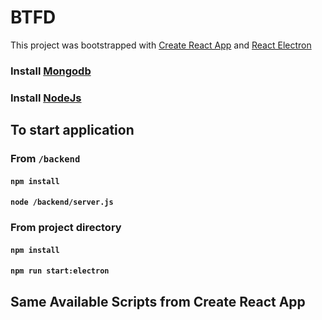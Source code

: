 # BTFD

This project was bootstrapped with [Create React App](https://github.com/facebook/create-react-app) and [React Electron](https://github.com/MaxRickettsUy/react-electron)

### Install [Mongodb](https://docs.mongodb.com/manual/installation/)
### Install [NodeJs](https://nodejs.org/en/https://docs.mongodb.com/manual/installation/)

## To start application

### From `/backend`
#### `npm install`
#### `node /backend/server.js`

### From project directory
#### `npm install`
#### `npm run start:electron`

## Same Available Scripts from Create React App
